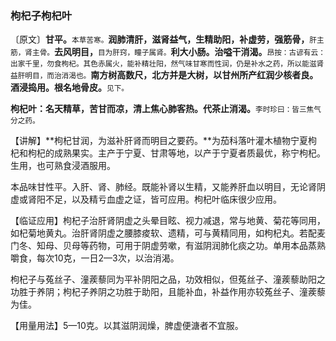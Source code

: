 ### 枸杞子枸杞叶

〔原文〕**甘平。**<small>本草苦寒。</small>**润肺清肝，滋肾益气，生精助阳，补虚劳，强筋骨，**<small>肝主筋，肾主骨。</small>**去风明目，**<small>目为肝窍，瞳子属肾。</small>**利大小肠。治嗌干消渴。**<small>昂按：古谚有云：出家千里，勿食枸杞。其色赤属火，能补精壮阳，然气味甘寒而性润，仍是补水之药，所以能滋肾益肝明目，而治消渴也。</small>**南方树高数尺，北方并是大树，以甘州所产红润少核者良。酒浸捣用。根名地骨皮。**<small>见下。</small>

**枸杞叶：名天精草，苦甘而凉，清上焦心肺客热。代茶止消渴。**<small>李时珍曰：皆三焦气分之药。</small>

【讲解】**枸杞甘润，为滋补肝肾而明目之要药。**为茄科落叶灌木植物宁夏枸杞和枸杞的成熟果实。主产于宁夏、甘肃等地，以产于宁夏者质最优，称宁枸杞。生用，也可熟食浸酒服用。

本品味甘性平。入肝、肾、肺经。既能补肾以生精，又能养肝血以明目，无论肾阴虚或肾阳不足，以及精亏血虚之证，皆可应用。枸杞叶临床很少应用。

【临证应用】枸杞子治肝肾阴虚之头晕目眩、视力减退，常与地黄、菊花等同用，如杞菊地黄丸。治肝肾阴虚之腰膝痠软、遗精，可与黄精同用，如枸杞丸。若配麦门冬、知母、贝母等药物，可用于阴虚劳嗽，有滋阴润肺化痰之功。单用本品蒸熟嚼食，每次10克，一日2—3次，以治消渴。

枸杞子与菟丝子、潼蒺藜同为平补阴阳之品，功效相似，但菟丝子、潼蒺藜助阳之功胜于养阴；枸杞子养阴之功胜于助阳，且能补血，补益作用亦较菟丝子、潼蒺藜为佳。

【用量用法】5—10克。以其滋阴润燥，脾虚便溏者不宜服。
